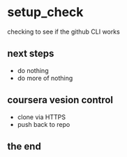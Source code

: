 # setup_check
checking to see if the github CLI works

## next steps
* do nothing
* do more of nothing

##  coursera vesion control 
* clone via HTTPS 
* push back to repo
## the end 
